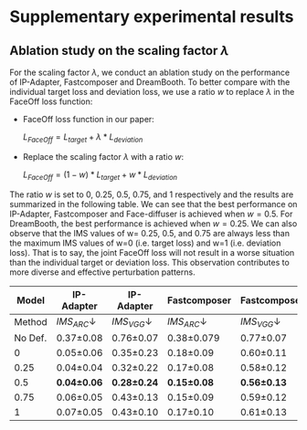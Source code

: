 # Supplementary experimental results 

## Ablation study on the scaling factor $\lambda$
For the scaling factor $\lambda$, we conduct an ablation study on the performance of IP-Adapter, Fastcomposer and DreamBooth. To better compare with the individual target loss and deviation loss, we use a ratio $w$ to replace $\lambda$ in the FaceOff loss function:
- FaceOff loss function in our paper:

    $L_{FaceOff} = L_{target} + \lambda * L_{deviation}$

- Replace the scaling factor $\lambda$ with a ratio $w$:

    $L_{FaceOff} = (1-w) * L_{target} + w * L_{deviation}$

The ratio $w$ is set to 0, 0.25, 0.5, 0.75, and 1 respectively and the results are summarized in the following table. We can see that the best performance on IP-Adapter, Fastcomposer and Face-diffuser is achieved when $w=0.5$. For DreamBooth, the best performance is achieved when $w=0.25$.
We can also observe that the IMS values of w= 0.25, 0.5, and 0.75 are always less than the maximum IMS values of w=0 (i.e. target loss) and w=1 (i.e. deviation loss). That is to say, the joint FaceOff loss will not result in a worse situation than the individual target or deviation loss. This observation contributes to more diverse and effective perturbation patterns.

| Model  | IP-Adapter | IP-Adapter | Fastcomposer | Fastcomposer | Face-diffuser | Face-diffuser | DreamBooth | DreamBooth |
|--------|--------------------|--------------------|-----------------------|-----------------------|------------------------|------------------------|----------------------|----------------------|
| Method | $IMS_{ARC}$↓                      | $IMS_{VGG}$↓                      | $IMS_{ARC}$↓                        | $IMS_{VGG}$↓                        | $IMS_{ARC}$↓                        | $IMS_{VGG}$↓                        | $IMS_{ARC}$↓                        | $IMS_{VGG}$↓                        |
| No Def.| 0.37±0.08                    | 0.76±0.07                    | 0.38±0.079                     | 0.77±0.07                      | 0.39±0.08                      | 0.77±0.07                      | 0.57±0.06                      | 0.82±0.06                      |
| 0      | 0.05±0.06                    | 0.35±0.23                    | 0.18±0.09                      | 0.60±0.11                      | 0.18±0.08                      | 0.60±0.11                      | 0.16±0.10                      | 0.51±0.23                      |
| 0.25   | 0.04±0.04                    | 0.32±0.22                    | 0.17±0.08                      | 0.58±0.12                      | 0.17±0.08                      | 0.59±0.12                      | **0.11±0.09**                      | **0.41±0.22**                      |
| 0.5    | **0.04±0.06**                  | **0.28±0.24**                    | **0.15±0.08**                      | **0.56±0.13**                      | **0.15±0.08**                      | **0.57±0.13**                     | 0.25±0.10                      | 0.64±0.18                      |
| 0.75 | 0.06±0.05                    | 0.43±0.13                    | 0.15±0.09                      | 0.59±0.12                      | 0.15±0.09                      | 0.60±0.13                      | 0.38±0.09                      | 0.75±0.10                      |
| 1      | 0.07±0.05           | 0.43±0.10           | 0.17±0.10             | 0.61±0.13             | 0.18±0.10              | 0.61±0.13              | 0.38±0.09            | 0.75±0.08            |
